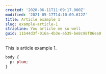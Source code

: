 ```yaml
---
created: '2020-06-11T11:09:17.000Z'
modified: '2021-05-17T14:10:09.612Z'
title: Article example 1
slug: example-article-1
strapline: You article me so well
guid: 11b44d3f-016a-4b3e-a539-be8c98f86ea0
---
```

This is article example 1.

```css
body {
  p: plum;
}
```
